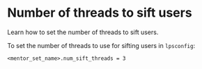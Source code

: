 # Number of threads to sift users

Learn how to set the number of threads to sift users.

To set the number of threads to use for sifting users in `lpsconfig`:

```
<mentor_set_name>.num_sift_threads = 3
```


